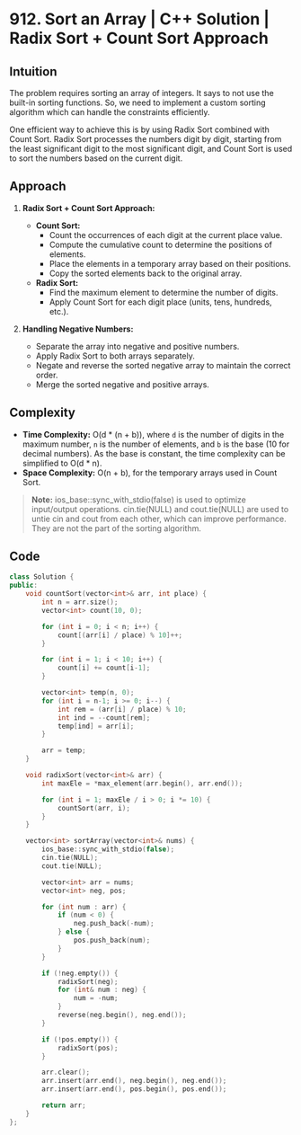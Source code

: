 # 912. Sort an Array | C++ Solution | Radix Sort + Count Sort Approach

## Intuition

The problem requires sorting an array of integers. It says to not use the built-in sorting functions. So, we need to implement a custom sorting algorithm which can handle the constraints efficiently.

One efficient way to achieve this is by using Radix Sort combined with Count Sort. Radix Sort processes the numbers digit by digit, starting from the least significant digit to the most significant digit, and Count Sort is used to sort the numbers based on the current digit.

## Approach

1. **Radix Sort + Count Sort Approach:**

    - **Count Sort:**
        - Count the occurrences of each digit at the current place value.
        - Compute the cumulative count to determine the positions of elements.
        - Place the elements in a temporary array based on their positions.
        - Copy the sorted elements back to the original array.
    - **Radix Sort:**
        - Find the maximum element to determine the number of digits.
        - Apply Count Sort for each digit place (units, tens, hundreds, etc.).

2. **Handling Negative Numbers:**
    - Separate the array into negative and positive numbers.
    - Apply Radix Sort to both arrays separately.
    - Negate and reverse the sorted negative array to maintain the correct order.
    - Merge the sorted negative and positive arrays.

## Complexity

-   **Time Complexity:** O(d \* (n + b)), where `d` is the number of digits in the maximum number, `n` is the number of elements, and `b` is the base (10 for decimal numbers). As the base is constant, the time complexity can be simplified to O(d \* n).
-   **Space Complexity:** O(n + b), for the temporary arrays used in Count Sort.

> **Note:** ios_base::sync_with_stdio(false) is used to optimize input/output operations. cin.tie(NULL) and cout.tie(NULL) are used to untie cin and cout from each other, which can improve performance. They are not the part of the sorting algorithm.

## Code

```cpp
class Solution {
public:
    void countSort(vector<int>& arr, int place) {
        int n = arr.size();
        vector<int> count(10, 0);

        for (int i = 0; i < n; i++) {
            count[(arr[i] / place) % 10]++;
        }

        for (int i = 1; i < 10; i++) {
            count[i] += count[i-1];
        }

        vector<int> temp(n, 0);
        for (int i = n-1; i >= 0; i--) {
            int rem = (arr[i] / place) % 10;
            int ind = --count[rem];
            temp[ind] = arr[i];
        }

        arr = temp;
    }

    void radixSort(vector<int>& arr) {
        int maxEle = *max_element(arr.begin(), arr.end());

        for (int i = 1; maxEle / i > 0; i *= 10) {
            countSort(arr, i);
        }
    }

    vector<int> sortArray(vector<int>& nums) {
        ios_base::sync_with_stdio(false);
        cin.tie(NULL);
        cout.tie(NULL);

        vector<int> arr = nums;
        vector<int> neg, pos;

        for (int num : arr) {
            if (num < 0) {
                neg.push_back(-num);
            } else {
                pos.push_back(num);
            }
        }

        if (!neg.empty()) {
            radixSort(neg);
            for (int& num : neg) {
                num = -num;
            }
            reverse(neg.begin(), neg.end());
        }

        if (!pos.empty()) {
            radixSort(pos);
        }

        arr.clear();
        arr.insert(arr.end(), neg.begin(), neg.end());
        arr.insert(arr.end(), pos.begin(), pos.end());

        return arr;
    }
};
```
